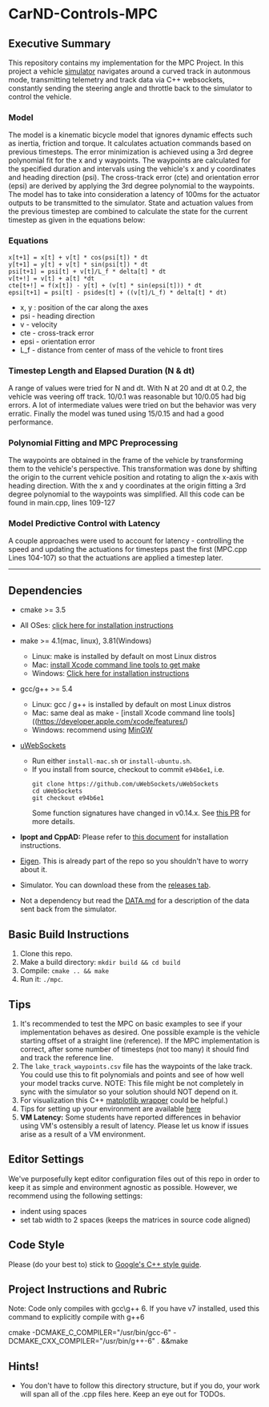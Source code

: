 # CarND-Controls-MPC

## Executive Summary

This repository contains my implementation for the MPC Project. In this project a vehicle [simulator](https://github.com/udacity/self-driving-car-sim/releases) navigates around a curved track in autonmous mode, transmitting telemetry and track  data via C++ websockets, constantly sending the steering angle and throttle back to the simulator to control the vehicle. 

### Model

The model is a kinematic bicycle model that ignores dynamic effects such as inertia, friction and torque. It calculates actuation commands based on previous timesteps. The error minimization is achieved using a 3rd degree polynomial fit for the x and y waypoints. The waypoints are calculated for the specified duration and intervals using the vehicle's x and y coordinates and heading direction (psi). The cross-track error (cte) and orientation error (epsi) are derived by applying the 3rd degree polynomial to the waypoints. The model has to take into consideration a latency of 100ms for the actuator outputs to be transmitted to the simulator. State and actuation values from the previous timestep are combined to calculate the state for the current timestep as given in the equations below:

### Equations

```
x[t+1] = x[t] + v[t] * cos(psi[t]) * dt
y[t+1] = y[t] + v[t] * sin(psi[t]) * dt
psi[t+1] = psi[t] + v[t]/L_f * delta[t] * dt
v[t+!] = v[t] + a[t] *dt
cte[t+!] = f(x[t]) - y[t] + (v[t] * sin(epsi[t])) * dt
epsi[t+1] = psi[t] - psides[t] + ((v[t]/L_f) * delta[t] * dt)

```
* x, y : position of the car along the axes
* psi - heading direction
* v - velocity
* cte - cross-track error
* epsi - orientation error
* L_f - distance from center of mass of the vehicle to front tires

### Timestep Length and Elapsed Duration (N & dt)

A range of values were tried for N and dt. With N at 20 and dt at 0.2, the vehicle was veering off track. 10/0.1 was reasonable but 10/0.05 had big errors. A lot of intermediate values were tried on but the behavior was very erratic. Finally the model was tuned using 15/0.15 and had a good performance.

### Polynomial Fitting and MPC Preprocessing 

The waypoints are obtained in the frame of the vehicle by transforming them to the vehicle's perspective. This transformation was done by shifting the origin to the current vehicle position and rotating to align the x-axis with heading direction. With the x and y coordinates at the origin fitting a 3rd degree polynomial to the waypoints was simplified. All this code can be found in main.cpp, lines 109-127

### Model Predictive Control with Latency

A couple approaches were used to account for latency - controlling the speed and updating the actuations for timesteps past the first (MPC.cpp Lines 104-107) so that the actuations are applied a timestep later.


---

## Dependencies

* cmake >= 3.5
 * All OSes: [click here for installation instructions](https://cmake.org/install/)
* make >= 4.1(mac, linux), 3.81(Windows)
  * Linux: make is installed by default on most Linux distros
  * Mac: [install Xcode command line tools to get make](https://developer.apple.com/xcode/features/)
  * Windows: [Click here for installation instructions](http://gnuwin32.sourceforge.net/packages/make.htm)
* gcc/g++ >= 5.4
  * Linux: gcc / g++ is installed by default on most Linux distros
  * Mac: same deal as make - [install Xcode command line tools]((https://developer.apple.com/xcode/features/)
  * Windows: recommend using [MinGW](http://www.mingw.org/)
* [uWebSockets](https://github.com/uWebSockets/uWebSockets)
  * Run either `install-mac.sh` or `install-ubuntu.sh`.
  * If you install from source, checkout to commit `e94b6e1`, i.e.
    ```
    git clone https://github.com/uWebSockets/uWebSockets
    cd uWebSockets
    git checkout e94b6e1
    ```
    Some function signatures have changed in v0.14.x. See [this PR](https://github.com/udacity/CarND-MPC-Project/pull/3) for more details.

* **Ipopt and CppAD:** Please refer to [this document](https://github.com/udacity/CarND-MPC-Project/blob/master/install_Ipopt_CppAD.md) for installation instructions.
* [Eigen](http://eigen.tuxfamily.org/index.php?title=Main_Page). This is already part of the repo so you shouldn't have to worry about it.
* Simulator. You can download these from the [releases tab](https://github.com/udacity/self-driving-car-sim/releases).
* Not a dependency but read the [DATA.md](./DATA.md) for a description of the data sent back from the simulator.


## Basic Build Instructions

1. Clone this repo.
2. Make a build directory: `mkdir build && cd build`
3. Compile: `cmake .. && make`
4. Run it: `./mpc`.

## Tips

1. It's recommended to test the MPC on basic examples to see if your implementation behaves as desired. One possible example
is the vehicle starting offset of a straight line (reference). If the MPC implementation is correct, after some number of timesteps
(not too many) it should find and track the reference line.
2. The `lake_track_waypoints.csv` file has the waypoints of the lake track. You could use this to fit polynomials and points and see of how well your model tracks curve. NOTE: This file might be not completely in sync with the simulator so your solution should NOT depend on it.
3. For visualization this C++ [matplotlib wrapper](https://github.com/lava/matplotlib-cpp) could be helpful.)
4.  Tips for setting up your environment are available [here](https://classroom.udacity.com/nanodegrees/nd013/parts/40f38239-66b6-46ec-ae68-03afd8a601c8/modules/0949fca6-b379-42af-a919-ee50aa304e6a/lessons/f758c44c-5e40-4e01-93b5-1a82aa4e044f/concepts/23d376c7-0195-4276-bdf0-e02f1f3c665d)
5. **VM Latency:** Some students have reported differences in behavior using VM's ostensibly a result of latency.  Please let us know if issues arise as a result of a VM environment.

## Editor Settings

We've purposefully kept editor configuration files out of this repo in order to
keep it as simple and environment agnostic as possible. However, we recommend
using the following settings:

* indent using spaces
* set tab width to 2 spaces (keeps the matrices in source code aligned)

## Code Style

Please (do your best to) stick to [Google's C++ style guide](https://google.github.io/styleguide/cppguide.html).

## Project Instructions and Rubric

Note: Code only compiles with gcc\g++ 6. If you have v7 installed, used this command to explicitly compile with g++6

cmake -DCMAKE_C_COMPILER="/usr/bin/gcc-6" -DCMAKE_CXX_COMPILER="/usr/bin/g++-6" . &&make

## Hints!

* You don't have to follow this directory structure, but if you do, your work
  will span all of the .cpp files here. Keep an eye out for TODOs.

